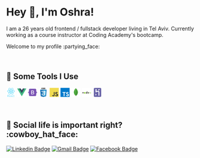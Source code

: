  <h1>Hey 👋, I'm Oshra!</h1>
 
 <p>I am a 26 years old frontend / fullstack developer living in Tel Aviv. Currently working as a course instructor at Coding Academy's bootcamp.</p>
 <p>Welcome to my profile :partying_face:</p>
 
 </br>
 
 <h2>🚀 Some Tools I Use</h2>
<p align="left">
<img src="https://raw.githubusercontent.com/devicons/devicon/master/icons/react/react-original-wordmark.svg" alt="react" width="25" height="25" />
<!-- <img src="https://raw.githubusercontent.com/devicons/devicon/master/icons/angularjs/angularjs-original.svg" alt="angular-js" width="25" height="25" /> -->
<img src="https://raw.githubusercontent.com/devicons/devicon/master/icons/vuejs/vuejs-original.svg" alt="vue" width="25" height="25" />
<img src="https://raw.githubusercontent.com/devicons/devicon/master/icons/bootstrap/bootstrap-plain.svg" alt="bootstrap" width="25" height="25" />
<img src="https://raw.githubusercontent.com/devicons/devicon/master/icons/css3/css3-original-wordmark.svg" alt="css3" width="25" height="25" />
<!-- <img src="https://raw.githubusercontent.com/devicons/devicon/master/icons/gulp/gulp-plain.svg" alt="gulp" width="25" height="25" /> -->
<!-- <img src="https://raw.githubusercontent.com/devicons/devicon/master/icons/java/java-original-wordmark.svg" alt="java" width="25" height="25" /> -->
<img src="https://raw.githubusercontent.com/devicons/devicon/master/icons/javascript/javascript-original.svg" alt="javascript" width="25" height="25" />
<img src="https://raw.githubusercontent.com/devicons/devicon/master/icons/typescript/typescript-original.svg" alt="typescript" width="25" height="25" />
<!-- <img src="https://raw.githubusercontent.com/devicons/devicon/master/icons/dot-net/dot-net-original.svg" alt=".NET" width="25" height="25" /> -->
<img src="https://raw.githubusercontent.com/devicons/devicon/master/icons/mongodb/mongodb-original.svg" alt="mongodb" width="25" height="25" />
<!-- <img src="https://raw.githubusercontent.com/devicons/devicon/master/icons/mysql/mysql-original-wordmark.svg" alt="mysql" width="25" height="25" /> -->
<!-- <img src="https://raw.githubusercontent.com/devicons/devicon/master/icons/redis/redis-original-wordmark.svg" alt="redis" width="25" height="25" /> -->
<img src="https://raw.githubusercontent.com/devicons/devicon/master/icons/nodejs/nodejs-original-wordmark.svg" alt="nodejs" width="25" height="25" />
<!-- <img src="https://www.vectorlogo.zone/logos/springio/springio-icon.svg" alt="spring" width="25" height="25" /> -->
<!-- <img src="https://raw.githubusercontent.com/devicons/devicon/master/icons/python/python-original-wordmark.svg" alt="python" width="25" height="25" /> -->
<!-- <img src="https://raw.githubusercontent.com/devicons/devicon/master/icons/nginx/nginx-original.svg" alt="nginx" width="25" height="25" /> -->
<!-- <img src="https://raw.githubusercontent.com/devicons/devicon/master/icons/cucumber/cucumber-plain.svg" alt="cucumber" width="25" height="25" /> -->
<img src="https://raw.githubusercontent.com/devicons/devicon/master/icons/heroku/heroku-plain.svg" alt="heroku" width="25" height="25" />
<!-- <img src="https://raw.githubusercontent.com/devicons/devicon/master/icons/travis/travis-plain.svg" alt="travis" width="25" height="25" /> -->
<!-- <img src="https://raw.githubusercontent.com/github/explore/80688e429a7d4ef2fca1e82350fe8e3517d3494d/topics/aws/aws.png" alt="aws" width="25" height="25" /> -->
<!-- <img src="https://www.vectorlogo.zone/logos/google_cloud/google_cloud-icon.svg" alt="gcp" width="25" height="25" /> -->
<!-- <img src="https://raw.githubusercontent.com/devicons/devicon/master/icons/docker/docker-original.svg" alt="Docker" width="25" height="25" /> -->
<!-- <img src="https://www.vectorlogo.zone/logos/kubernetes/kubernetes-icon.svg" alt="Kubernetes" width="25" height="25" /> -->
<!-- <img src="https://cdn.jsdelivr.net/gh/devicons/devicon/icons/go/go-original.svg" alt="Go" width="25" height="25" /> -->
</p>
 
 </br>
 
 <h2>💬 Social life is important right? :cowboy_hat_face:</h2>
 
 [![Linkedin Badge](https://img.shields.io/badge/-Oshra-Hartuv-blue?style=flat-square&logo=Linkedin&logoColor=white&link=https://www.linkedin.com/in/oshra-hartuv-907b3b202/)](https://www.linkedin.com/in/oshra-hartuv-907b3b202/)
[![Gmail Badge](https://img.shields.io/badge/-oshrartuv@gmail.com-c14438?style=flat-square&logo=Gmail&logoColor=white&link=mailto:oshrartuv@gmail.com)](mailto:oshrartuv@gmail.com)
[![Facebook Badge](https://img.shields.io/badge/-Oshra_Hartuv-yellow?style=flat-square&labelColor=yellow&logo=facebook&logoColor=white&link=https://www.facebook.com/oshra.hartuv/)](https://www.facebook.com/oshra.hartuv/)

<!--
**OshraHartuv/OshraHartuv** is a ✨ _special_ ✨ repository because its `README.md` (this file) appears on your GitHub profile.

Here are some ideas to get you started:

- 🔭 I’m currently working on ...
- 🌱 I’m currently learning ...
- 👯 I’m looking to collaborate on ...
- 🤔 I’m looking for help with ...
- 💬 Ask me about ...
- 📫 How to reach me: ...
- 😄 Pronouns: ...
- ⚡ Fun fact: ...
-->
